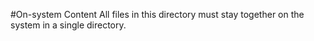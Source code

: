 #On-system Content
All files in this directory must stay together on the system in a single directory.
